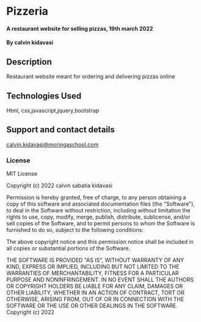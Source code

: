 # Pizzeria
#### A restaurant website for selling pizzas, 19th march 2022
#### By calvin kidavasi
## Description
Restaurant website meant for ordering and delivering pizzas online
## Technologies Used
Html, css,javascript,jquery,bootstrap
## Support and contact details
calvin.kidavasi@moringaschool.com
### License
MIT License

Copyright (c) 2022 calvin sabatia kidavasi

Permission is hereby granted, free of charge, to any person obtaining a copy
of this software and associated documentation files (the "Software"), to deal
in the Software without restriction, including without limitation the rights
to use, copy, modify, merge, publish, distribute, sublicense, and/or sell
copies of the Software, and to permit persons to whom the Software is
furnished to do so, subject to the following conditions:

The above copyright notice and this permission notice shall be included in all
copies or substantial portions of the Software.

THE SOFTWARE IS PROVIDED "AS IS", WITHOUT WARRANTY OF ANY KIND, EXPRESS OR
IMPLIED, INCLUDING BUT NOT LIMITED TO THE WARRANTIES OF MERCHANTABILITY,
FITNESS FOR A PARTICULAR PURPOSE AND NONINFRINGEMENT. IN NO EVENT SHALL THE
AUTHORS OR COPYRIGHT HOLDERS BE LIABLE FOR ANY CLAIM, DAMAGES OR OTHER
LIABILITY, WHETHER IN AN ACTION OF CONTRACT, TORT OR OTHERWISE, ARISING FROM,
OUT OF OR IN CONNECTION WITH THE SOFTWARE OR THE USE OR OTHER DEALINGS IN THE
SOFTWARE.
Copyright (c) 2022
